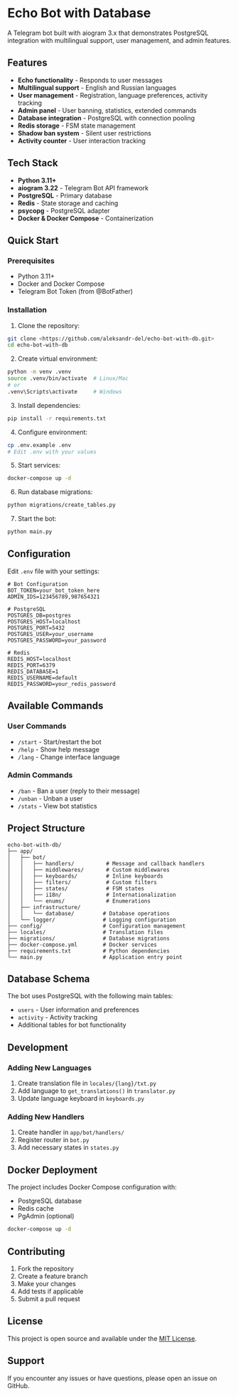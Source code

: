# Echo Bot with Database

A Telegram bot built with aiogram 3.x that demonstrates PostgreSQL integration with multilingual support, user management, and admin features.

## Features

- **Echo functionality** - Responds to user messages
- **Multilingual support** - English and Russian languages
- **User management** - Registration, language preferences, activity tracking
- **Admin panel** - User banning, statistics, extended commands
- **Database integration** - PostgreSQL with connection pooling
- **Redis storage** - FSM state management
- **Shadow ban system** - Silent user restrictions
- **Activity counter** - User interaction tracking

## Tech Stack

- **Python 3.11+**
- **aiogram 3.22** - Telegram Bot API framework
- **PostgreSQL** - Primary database
- **Redis** - State storage and caching
- **psycopg** - PostgreSQL adapter
- **Docker & Docker Compose** - Containerization

## Quick Start

### Prerequisites

- Python 3.11+
- Docker and Docker Compose
- Telegram Bot Token (from @BotFather)

### Installation

1. Clone the repository:
```bash
git clone <https://github.com/aleksandr-del/echo-bot-with-db.git>
cd echo-bot-with-db
```

2. Create virtual environment:
```bash
python -m venv .venv
source .venv/bin/activate  # Linux/Mac
# or
.venv\Scripts\activate     # Windows
```

3. Install dependencies:
```bash
pip install -r requirements.txt
```

4. Configure environment:
```bash
cp .env.example .env
# Edit .env with your values
```

5. Start services:
```bash
docker-compose up -d
```

6. Run database migrations:
```bash
python migrations/create_tables.py
```

7. Start the bot:
```bash
python main.py
```

## Configuration

Edit `.env` file with your settings:

```env
# Bot Configuration
BOT_TOKEN=your_bot_token_here
ADMIN_IDS=123456789,987654321

# PostgreSQL
POSTGRES_DB=postgres
POSTGRES_HOST=localhost
POSTGRES_PORT=5432
POSTGRES_USER=your_username
POSTGRES_PASSWORD=your_password

# Redis
REDIS_HOST=localhost
REDIS_PORT=6379
REDIS_DATABASE=1
REDIS_USERNAME=default
REDIS_PASSWORD=your_redis_password
```

## Available Commands

### User Commands
- `/start` - Start/restart the bot
- `/help` - Show help message
- `/lang` - Change interface language

### Admin Commands
- `/ban` - Ban a user (reply to their message)
- `/unban` - Unban a user
- `/stats` - View bot statistics

## Project Structure

```
echo-bot-with-db/
├── app/
│   ├── bot/
│   │   ├── handlers/          # Message and callback handlers
│   │   ├── middlewares/       # Custom middlewares
│   │   ├── keyboards/         # Inline keyboards
│   │   ├── filters/           # Custom filters
│   │   ├── states/            # FSM states
│   │   ├── i18n/              # Internationalization
│   │   └── enums/             # Enumerations
│   ├── infrastructure/
│   │   └── database/         # Database operations
│   └── logger/               # Logging configuration
├── config/                   # Configuration management
├── locales/                  # Translation files
├── migrations/               # Database migrations
├── docker-compose.yml        # Docker services
├── requirements.txt          # Python dependencies
└── main.py                   # Application entry point
```

## Database Schema

The bot uses PostgreSQL with the following main tables:
- `users` - User information and preferences
- `activity` - Activity tracking
- Additional tables for bot functionality

## Development

### Adding New Languages

1. Create translation file in `locales/{lang}/txt.py`
2. Add language to `get_translations()` in `translator.py`
3. Update language keyboard in `keyboards.py`

### Adding New Handlers

1. Create handler in `app/bot/handlers/`
2. Register router in `bot.py`
3. Add necessary states in `states.py`

## Docker Deployment

The project includes Docker Compose configuration with:
- PostgreSQL database
- Redis cache
- PgAdmin (optional)

```bash
docker-compose up -d
```

## Contributing

1. Fork the repository
2. Create a feature branch
3. Make your changes
4. Add tests if applicable
5. Submit a pull request

## License

This project is open source and available under the [MIT License](LICENSE).

## Support

If you encounter any issues or have questions, please open an issue on GitHub.
